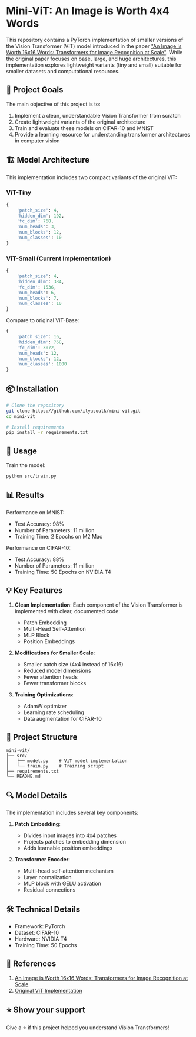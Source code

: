 # Mini-ViT: An Image is Worth 4x4 Words

This repository contains a PyTorch implementation of smaller versions of the Vision Transformer (ViT) model introduced in the paper ["An Image is Worth 16x16 Words: Transformers for Image Recognition at Scale"](https://arxiv.org/abs/2010.11929). While the original paper focuses on base, large, and huge architectures, this implementation explores lightweight variants (tiny and small) suitable for smaller datasets and computational resources.

## 🎯 Project Goals

The main objective of this project is to:
1. Implement a clean, understandable Vision Transformer from scratch
2. Create lightweight variants of the original architecture
3. Train and evaluate these models on CIFAR-10 and MNIST
4. Provide a learning resource for understanding transformer architectures in computer vision

## 🏗️ Model Architecture

This implementation includes two compact variants of the original ViT:

### ViT-Tiny
```python
{
    'patch_size': 4,
    'hidden_dim': 192,
    'fc_dim': 768,
    'num_heads': 3,
    'num_blocks': 12,
    'num_classes': 10
}
```

### ViT-Small (Current Implementation)
```python
{
    'patch_size': 4,
    'hidden_dim': 384,
    'fc_dim': 1536,
    'num_heads': 6,
    'num_blocks': 7,
    'num_classes': 10
}
```

Compare to original ViT-Base:
```python
{
    'patch_size': 16,
    'hidden_dim': 768,
    'fc_dim': 3072,
    'num_heads': 12,
    'num_blocks': 12,
    'num_classes': 1000
}
```

## 📦 Installation

```bash
# Clone the repository
git clone https://github.com/ilyasoulk/mini-vit.git
cd mini-vit

# Install requirements
pip install -r requirements.txt
```

## 🚀 Usage

Train the model:
```bash
python src/train.py
```

## 📊 Results

Performance on MNIST:
- Test Accuracy: 98%
- Number of Parameters: 11 million
- Training Time: 2 Epochs on M2 Mac

Performance on CIFAR-10:
- Test Accuracy: 88%
- Number of Parameters: 11 million
- Training Time: 50 Epochs on NVIDIA T4

## 💡 Key Features

1. **Clean Implementation**: Each component of the Vision Transformer is implemented with clear, documented code:
   - Patch Embedding
   - Multi-Head Self-Attention
   - MLP Block
   - Position Embeddings

2. **Modifications for Smaller Scale**:
   - Smaller patch size (4x4 instead of 16x16)
   - Reduced model dimensions
   - Fewer attention heads
   - Fewer transformer blocks

3. **Training Optimizations**:
   - AdamW optimizer
   - Learning rate scheduling
   - Data augmentation for CIFAR-10

## 📁 Project Structure

```
mini-vit/
├── src/
│   ├── model.py    # ViT model implementation
│   └── train.py    # Training script
├── requirements.txt
└── README.md
```

## 🔍 Model Details

The implementation includes several key components:

1. **Patch Embedding**:
   - Divides input images into 4x4 patches
   - Projects patches to embedding dimension
   - Adds learnable position embeddings

2. **Transformer Encoder**:
   - Multi-head self-attention mechanism
   - Layer normalization
   - MLP block with GELU activation
   - Residual connections

## 🛠️ Technical Details

- Framework: PyTorch
- Dataset: CIFAR-10
- Hardware: NVIDIA T4
- Training Time: 50 Epochs

## 🔗 References

1. [An Image is Worth 16x16 Words: Transformers for Image Recognition at Scale](https://arxiv.org/abs/2010.11929)
2. [Original ViT Implementation](https://github.com/google-research/vision_transformer)

## ⭐️ Show your support

Give a ⭐️ if this project helped you understand Vision Transformers!
